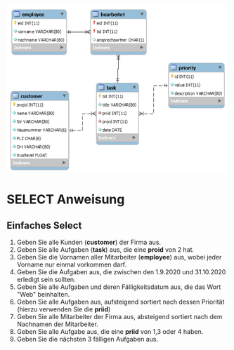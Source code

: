 ![schema](Relationsschemata-MySQL.png)

# SELECT Anweisung
## Einfaches Select
1. Geben Sie alle Kunden (**customer**) der Firma aus.
2. Geben Sie alle Aufgaben (**task**) aus, die eine **proid** von 2 hat.
3. Geben Sie die Vornamen aller Mitarbeiter (**employee**) aus, wobei jeder Vorname nur einmal vorkommen darf.
4. Geben Sie die Aufgaben aus, die zwischen den 1.9.2020 und 31.10.2020 erledigt sein sollten.
5. Geben Sie alle Aufgaben und deren Fälligkeitsdatum aus, die das Wort "Web" beinhalten.
6. Geben Sie alle Aufgaben aus, aufsteigend sortiert nach dessen Priorität (hierzu verwenden Sie die **priid**)
7. Geben Sie alle Mitarbeiter der Firma aus, absteigend sortiert nach dem Nachnamen der Mitarbeiter.
8. Geben Sie alle Aufgabe aus, die eine **priid** von 1,3 oder 4 haben.
9. Geben Sie die nächsten 3 fälligen Aufgaben aus.
